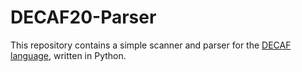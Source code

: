 # DECAF20-Parser
This repository contains a simple scanner and parser for the [DECAF language](https://anoopsarkar.github.io/compilers-class/decafspec.html), written in Python.
